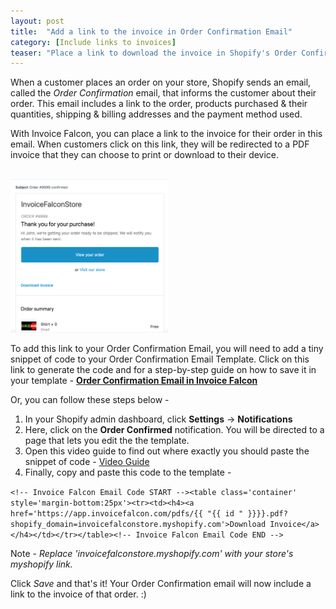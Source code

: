 ```yaml
---
layout: post
title:  "Add a link to the invoice in Order Confirmation Email"
category: [Include links to invoices]
teaser: "Place a link to download the invoice in Shopify's Order Confirmation Email."
---
```


When a customer places an order on your store, Shopify sends an email, called the _Order Confirmation_ email, that informs the customer about their order. This email includes a link to the order, products purchased & their quantities, shipping & billing addresses and the payment method used.

With Invoice Falcon, you can place a link to the invoice for their order in this email. When customers click on this link, they will be redirected to a PDF invoice that they can choose to print or download to their device.

<br/>

<img src='/assets/img/order-confirmed.png' width='50%'/>

<br/>

To add this link to your Order Confirmation Email, you will need to add a tiny snippet of code to your Order Confirmation Email Template. Click on this link to generate the code and for a step-by-step guide on how to save it in your template - <b>[Order Confirmation Email in Invoice Falcon](https://app.invoicefalcon.com/emailcode)</b>

Or, you can follow these steps below -

1. In your Shopify admin dashboard, click __Settings__ -> __Notifications__
2. Here, click on the __Order Confirmed__ notification. You will be directed to a page that lets you edit the the template.
3. Open this video guide to find out where exactly you should paste the snippet of code - [Video Guide](https://www.youtube.com/watch?v=QxK2zmv671U)
4. Finally, copy and paste this code to the template -

`<!-- Invoice Falcon Email Code START --><table class='container' style='margin-bottom:25px'><tr><td><h4><a href='https://app.invoicefalcon.com/pdfs/{{ "{{ id " }}}}.pdf?shopify_domain=invoicefalconstore.myshopify.com'>Download Invoice</a></h4></td></tr></table><!-- Invoice Falcon Email Code END -->`

Note - _Replace 'invoicefalconstore.myshopify.com' with your store's myshopify link._

Click _Save_ and that's it! Your Order Confirmation email will now include a link to the invoice of that order. :)
